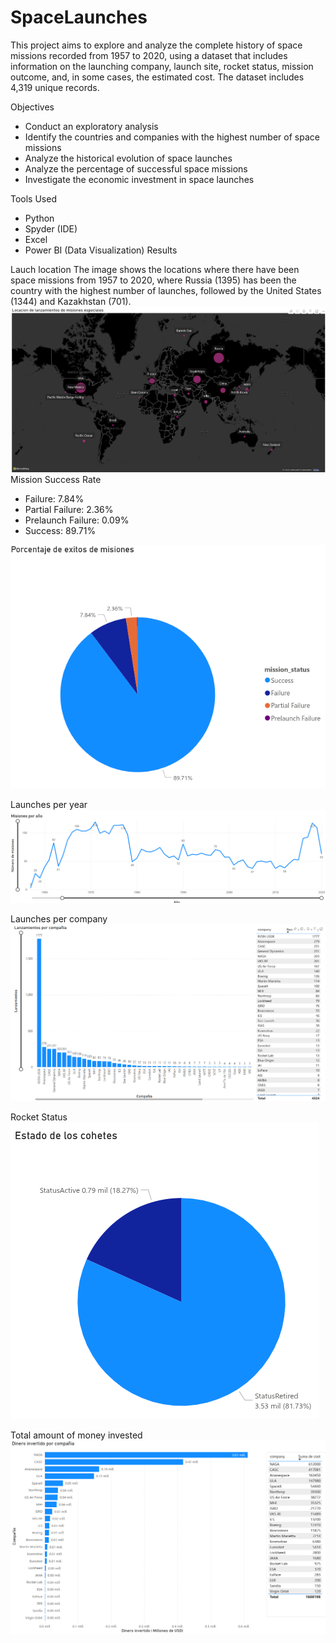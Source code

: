 # SpaceLaunches

This project aims to explore and analyze the complete history of space missions recorded from 1957 to 2020, using a dataset that includes information on the launching company, launch site, rocket status, mission outcome, and, in some cases, the estimated cost. The dataset includes 4,319 unique records.

Objectives

- Conduct an exploratory analysis
- Identify the countries and companies with the highest number of space missions
- Analyze the historical evolution of space launches
- Analyze the percentage of successful space missions
- Investigate the economic investment in space launches

Tools Used

- Python
- Spyder (IDE)
- Excel
- Power BI (Data Visualization)
Results

Lauch location
The image shows the locations where there have been space missions from 1957 to 2020, where Russia (1395) has been the country with the highest number of launches, followed by the United States (1344) and Kazakhstan (701).
![Locacion Misiones Espaciales](images/LocacionMisionesEspaciales.png)
Mission Success Rate

- Failure: 7.84%
- Partial Failure: 2.36%
- Prelaunch Failure: 0.09%
- Success: 89.71%

![Porcentaje de exito de las misiones](images/ExitoMisiones.png)

Launches per year
![Misiones por año](images/Misionesxanio.png)

Launches per company
![Lanzamientos por compañia](images/LanzamientosCompania.png)

Rocket Status
![Estado de los cohetes](images/EstadoCohetes.png)

Total amount of money invested
![Total dinero invertido](images/DineroInvertido.png)

